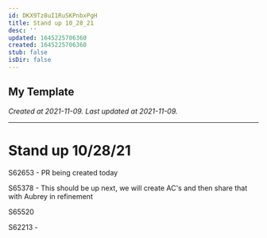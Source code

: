 ```yaml
---
id: DKX9Tz8uI1RuSKPnbxPgH
title: Stand up 10_28_21
desc: ''
updated: 1645225706360
created: 1645225706360
stub: false
isDir: false
---
```

My Template
---

_Created at 2021-11-09._
_Last updated at 2021-11-09._




---

# Stand up 10/28/21


S62653
\- PR being created today

S65378
\- This should be up next, we will create AC's and then share that with Aubrey in refinement

S65520

S62213
\-

